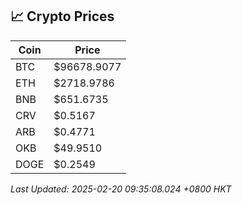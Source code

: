 ## 📈 Crypto Prices

| Coin | Price |
| ---- | ----- |
| BTC | $96678.9077 |
| ETH | $2718.9786 |
| BNB | $651.6735 |
| CRV | $0.5167 |
| ARB | $0.4771 |
| OKB | $49.9510 |
| DOGE | $0.2549 |

_Last Updated: 2025-02-20 09:35:08.024 +0800 HKT_